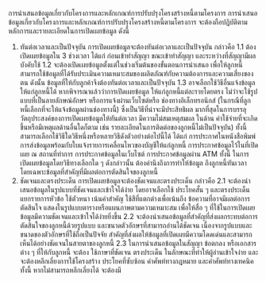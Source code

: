 การนำเสนอข้อมูลเกี่ยวกับโครงการและหลักเกณฑ์การปรับปรุงโครงสร้างหนี้ตามโครงการ
การนำเสนอข้อมูลเกี่ยวกับโครงการและหลักเกณฑ์การปรับปรุงโครงสร้างหนี้ตามโครงการ
จะต้องถือปฏิบัติตามหลักการและรายละเอียดในการเปิดเผยข้อมูล ดังนี้
1. ทันต่อเวลาและเป็นปัจจุบัน
การเปิดเผยข้อมูลจะต้องทันต่อเวลาและเป็นปัจจุบัน กล่าวคือ
1.1 ต้องเปิดเผยข้อมูลใน 3 ช่วงเวลา ได้แก่ ก่อนเข้าทำสัญญา ขณะเข้าทำสัญญา
และระหว่างที่สัญญามีผลบังคับใช้
1.2 จะต้องเปิดเผยข้อมูลตั้งแต่ในช่วงเริ่มต้นของขั้นตอนการนำเสนอ เพื่อให้ลูกหนี้
สามารถใช้ข้อมูลที่ได้รับประเมินความเหมาะสมของผลิตภัณฑ์กับความต้องการและความเสี่ยงของตน
ดังนั้น ข้อมูลที่ให้กับลูกค้าจึงต้องทันต่อเวลาและเป็นปัจจุบัน
1.3 อาจเลือกใช้วิธีอื่นแจ้งข้อมูลให้แก่ลูกหนี้ได้ หากพิจารณาแล้วว่าการเปิดเผยข้อมูล
ให้แก่ลูกหนี้แต่ละรายโดยตรง ไม่ว่าจะใช้รูปแบบที่เป็นลายลักษณ์อักษร หรือการแจ้งผ่านเว็บไซต์หรือ
ช่องทางอิเล็กทรอนิกส์ (ในกรณีที่ลูกหนี้เลือกที่จะให้แจ้งข้อมูลผ่านช่องทางนี้) ซึ่งเป็นวิธีที่น่าจะมีประสิทธิผล
มากที่สุดในการบรรลุวัตถุประสงค์ของการเปิดเผยข้อมูลให้ทันต่อเวลา มีความไม่สมเหตุสมผล ในด้าน
ค่าใช้จ่ายที่จะเกิดขึ้นหรือมีเหตุผลด้านอื่นใดก็ตาม เช่น รายละเอียดในการติดต่อของลูกหนี้ไม่เป็นปัจจุบัน)
ทั้งนี้ สามารถเลือกใช้วิธีใดวิธีหนึ่งหรือหลายวิธีดังตัวอย่างต่อไปนี้ได้ ได้แก่ การประกาศในหนังสือพิมพ์
การส่งข้อมูลพร้อมกับใบแจ้งรายการเคลื่อนไหวของบัญชีให้แก่ลูกหนี้ การประกาศข้อมูลไว้ในที่เปิดเผย
ณ สถานที่ทําการ การประกาศข้อมูลในเว็บไซต์ การประกาศข้อมูลผ่าน ATM
ทั้งนี้ ในการเปิดเผยข้อมูลโดยวิธีทางเลือกใด ๆ ดังกล่าวนั้น ต้องคำนึงถึงการทำให้ข้อมูล
ถึงลูกหนี้ทันเวลา โดยเฉพาะข้อมูลที่สำคัญที่มีผลต่อการตัดสินใจของลูกหนี้
2. ชัดเจนและตรงประเด็น
การเปิดเผยข้อมูลจะต้องชัดเจนและตรงประเด็น กล่าวคือ
2.1 จะต้องนำเสนอข้อมูลในรูปแบบที่ชัดเจนและเข้าใจได้ง่าย โดยอาจเลือกใช้
ประโยคสั้น ๆ และตรงประเด็น แยกรายการหัวข้อ ใช้ตัวหนา เน้นคำสำคัญ ใช้สีที่แตกต่างเพื่อเน้นถึง
ข้อความที่อาจมีผลต่อการตัดสินใจ แสดงในรูปแบบตารางหรือแผนภาพตามความเหมาะสม เพื่อให้สื่อ
ๆ
ที่ใช้ในการเปิดเผยข้อมูลมีความชัดเจนและเข้าใจได้ง่ายยิ่งขึ้น
2.2 จะต้องนำเสนอข้อมูลที่สำคัญที่ส่งผลกระทบต่อการตัดสินใจของลูกหนี้ด้วยรูปแบบ
และขนาดตัวอักษรที่สามารถอ่านได้ชัดเจน เนื่องจากรูปแบบและขนาดของตัวอักษรที่ใช้ถือเป็นปัจจัย
สำคัญที่ส่งผลให้ข้อมูลที่เปิดเผยมีความโดดเด่นและสามารถเห็นได้อย่างชัดเจนในสายตาของลูกหนี้
2.3 ในการนำเสนอข้อมูลในสัญญา ข้อตกลง หรือเอกสารต่าง ๆ ที่ให้กับลูกหนี้ จะต้อง
ใช้ภาษาที่ชัดเจน ตรงประเด็น ในลักษณะที่ทำให้ผู้อ่านเข้าใจง่าย และจะต้องหลีกเลี่ยงการใช้โครงสร้าง
ประโยคที่ซับซ้อน คำศัพท์ทางกฎหมาย และคำศัพท์ทางเทคนิค ทั้งนี้ หากไม่สามารถหลีกเลี่ยงได้ จะต้องมี
